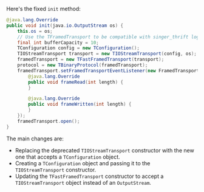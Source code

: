 Here's the fixed `init` method:

```java
@java.lang.Override
public void init(java.io.OutputStream os) {
    this.os = os;
    // Use the TFramedTransport to be compatible with singer_thrift log.
    final int bufferCapacity = 10;
    TConfiguration config = new TConfiguration();
    TIOStreamTransport transport = new TIOStreamTransport(config, os);
    framedTransport = new TFastFramedTransport(transport);
    protocol = new TBinaryProtocol(framedTransport);
    framedTransport.setFramedTransportEventListener(new FramedTransport.FramedTransportEventListener() {
        @java.lang.Override
        public void frameRead(int length) {
        }

        @java.lang.Override
        public void frameWritten(int length) {
        }
    });
    framedTransport.open();
}
```

The main changes are:

* Replacing the deprecated `TIOStreamTransport` constructor with the new one that accepts a `TConfiguration` object.
* Creating a `TConfiguration` object and passing it to the `TIOStreamTransport` constructor.
* Updating the `TFastFramedTransport` constructor to accept a `TIOStreamTransport` object instead of an `OutputStream`.